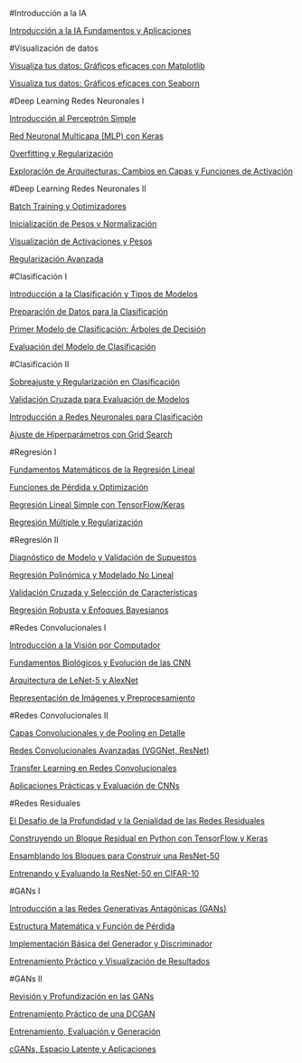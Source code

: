 #Introducción a la IA

[Introducción a la IA Fundamentos y Aplicaciones](https://docs.google.com/presentation/d/1JKxkHpgmbD2zMeKky4iNZBMMpXMejNrw/edit?usp=sharing&ouid=113995405815868771059&rtpof=true&sd=true) 

#Visualización de datos

[Visualiza tus datos: Gráficos eficaces con Matplotlib](https://colab.research.google.com/drive/1Ld5wmM9zKreJ09hsNgOxGPJMZqVFiuZt?usp=sharing) 

[Visualiza tus datos: Gráficos eficaces con Seaborn](https://colab.research.google.com/drive/17_e--ykam4aTA0cgSSjSTkykxrPPJ2eH?usp=sharing)


#Deep Learning Redes Neuronales I

[Introducción al Perceptrón Simple](https://colab.research.google.com/drive/1UpFUFS_EbHtN3UHZ1pG6eJTnYYWmM1wY?usp=sharing) 

[Red Neuronal Multicapa (MLP) con Keras](https://colab.research.google.com/drive/15_j-PgbUTpxtyZhUj-9lmSBjQ_Eo00ku?usp=sharing)

[Overfitting y Regularización](https://colab.research.google.com/drive/1aCmFb0OVJmKkxZmsT3F-R1ptH0t-C0n8?usp=sharing)

[Exploración de Arquitecturas: Cambios en Capas y Funciones de Activación](https://colab.research.google.com/drive/1jBnHQw-G65ivk5vMwxHoAeeIhg4Xl1Cn?usp=sharing)



#Deep Learning Redes Neuronales II

[Batch Training y Optimizadores](https://colab.research.google.com/drive/1GdbDE6QXXldpnff0fSMq_a7YF8OA_082?usp=sharing)

[Inicialización de Pesos y Normalización](https://colab.research.google.com/drive/19PY5jsynk0xSWFdgwE_wnJjE3luoGirM?usp=sharing)

[Visualización de Activaciones y Pesos](https://colab.research.google.com/drive/1r-3uAFXESwXzBeNAWY465FRrT3npyCro?usp=sharing)

[Regularización Avanzada](https://colab.research.google.com/drive/1oNP0B9EQZbY8Tr65tz38V8La-EWIXioj?usp=sharing)


#Clasificación I

[Introducción a la Clasificación y Tipos de Modelos](https://colab.research.google.com/drive/12XjDeFii9MhbfYjZu52F76itxBJf2FC0?usp=sharing)

[Preparación de Datos para la Clasificación](https://colab.research.google.com/drive/1dCAayeRAS7w9RngwvcVBk8S2W1LhY8Jr?usp=sharing)

[Primer Modelo de Clasificación: Árboles de Decisión](https://colab.research.google.com/drive/1U9v0Azv7NUuGh9NsYS8Oq327pcRlivx5?usp=sharing)

[Evaluación del Modelo de Clasificación](https://colab.research.google.com/drive/1t5I1ESfJtuuGlCmNdSWhZUcj36UY7mpQ?usp=sharing)


#Clasificación II

[Sobreajuste y Regularización en Clasificación](https://colab.research.google.com/drive/1hP57VOw6VmpaTyJ2BER7141Ver6IpjKt?usp=sharing)

[Validación Cruzada para Evaluación de Modelos](https://colab.research.google.com/drive/10lJoxBpfkp2FlXbnAUnYB71kpUF3xxRH?usp=sharing)

[Introducción a Redes Neuronales para Clasificación](https://colab.research.google.com/drive/1vTKDghrv9OwVUS0_arGn3EKiRaIIM0Na?usp=sharing)

[Ajuste de Hiperparámetros con Grid Search](https://colab.research.google.com/drive/16OYzmqMLclHY2XXBBc5fLHBL7UozPM9u?usp=sharing)

#Regresión I

[Fundamentos Matemáticos de la Regresión Lineal](https://colab.research.google.com/drive/1ihzJVInZ7stkKJs3IQoflkf4ffS2YZ8_?usp=sharing)

[Funciones de Pérdida y Optimización](https://colab.research.google.com/drive/12QMAfCA2H3BNfBenN7pfcc5h9EFisaJu?usp=sharing)

[Regresión Lineal Simple con TensorFlow/Keras](https://colab.research.google.com/drive/1K2DKI57KfPv8PFD3Z_1zppct3HBUSwlI?usp=sharing)

[Regresión Múltiple y Regularización](https://colab.research.google.com/drive/1pu6USdsx4Mm32ARaY2tAXbK2KRYYTpLf?usp=sharing)


#Regresión II

[Diagnóstico de Modelo y Validación de Supuestos](https://colab.research.google.com/drive/1L9Ns_47ioQAyuYAPc7SfQxnrAHC6SUGu?usp=sharing)

[Regresión Polinómica y Modelado No Lineal](https://colab.research.google.com/drive/1g88j13_UKlx_gnGpCrsJrHSZXWE5TjA8?usp=sharing)

[Validación Cruzada y Selección de Características](https://colab.research.google.com/drive/1d_pQdc5ueiigBqmcrqjNRn8c7bqBoVxg?usp=sharing)

[Regresión Robusta y Enfoques Bayesianos](https://colab.research.google.com/drive/1fMNZvTe6b-wG95aXcCJ67IXJnAF2I1iD?usp=sharing)


#Redes Convolucionales I

[Introducción a la Visión por Computador](https://colab.research.google.com/drive/154h5Otzlimlierh20OdxKaMsNQID7gqg?usp=sharing)

[Fundamentos Biológicos y Evolución de las CNN](https://colab.research.google.com/drive/1tTC3PzbqeoiXuRi-3BqzvCJmkx2cKfLQ?usp=sharing)

[Arquitectura de LeNet-5 y AlexNet](https://colab.research.google.com/drive/11F7H36VNCZ351L680sG8zc8uTidnIGkA?usp=sharing)

[Representación de Imágenes y Preprocesamiento](https://colab.research.google.com/drive/10NpP0BL9OnbwPm5wPHDSU8MDXq87p25w?usp=sharing)


#Redes Convolucionales II

[Capas Convolucionales y de Pooling en Detalle](https://colab.research.google.com/drive/1NHYooT1yjNAwXuEgAbty0QwxDv4_IQ1s?usp=sharing)

[Redes Convolucionales Avanzadas (VGGNet, ResNet)](https://colab.research.google.com/drive/1hEpKGOFLL-t6fdQ4_seeJN4gnvy2_Jhw?usp=sharing)

[Transfer Learning en Redes Convolucionales](https://colab.research.google.com/drive/1qR8q1BDttADUrXKw1IsPeDWVGC5R5nzG?usp=sharing)

[Aplicaciones Prácticas y Evaluación de CNNs](https://colab.research.google.com/drive/14XNNKZtghEpx5DEeGOliDdagvPhD9LMP?usp=sharing)



#Redes Residuales

[El Desafío de la Profundidad y la Genialidad de las Redes Residuales](https://colab.research.google.com/drive/1O2lVFihkrg2utDZ8a2tufFN-A0JVIKdS?usp=sharing)

[Construyendo un Bloque Residual en Python con TensorFlow y Keras](https://colab.research.google.com/drive/1zj_uKtSD0_mbiLK1ZA4bFYtaX0u0LENT?usp=sharing)

[Ensamblando los Bloques para Construir una ResNet-50](https://colab.research.google.com/drive/1PO09Tk1-6K2ox0HyMKGcXQDuybXzfPcW?usp=sharing)

[Entrenando y Evaluando la ResNet-50 en CIFAR-10](https://colab.research.google.com/drive/1fvJyUlgDcT7IXjtiMBdI0RcwNQPKRAov?usp=sharing)


#GANs I

[Introducción a las Redes Generativas Antagónicas (GANs)](https://colab.research.google.com/drive/1jPxZLpKY2dxqYTUUTIYse5Oq371KNZij?usp=sharing)

[Estructura Matemática y Función de Pérdida](https://colab.research.google.com/drive/1LHqqQLjJWv57Mu8sikseJ4AT-coeHB7G?usp=sharing)

[Implementación Básica del Generador y Discriminador](https://colab.research.google.com/drive/1L81YoydujbML1DjWNkx0fxKyk3YfWEFu?usp=sharing)

[Entrenamiento Práctico y Visualización de Resultados](https://colab.research.google.com/drive/1-5cx2CPcR1mTq-o5WSH_9EaM2vsnNkZK?usp=sharing)


#GANs II

[Revisión y Profundización en las GANs](https://colab.research.google.com/drive/1G8JBTepvcY27a45mYg-gCCRlLH0bzlrW?usp=sharing)

[Entrenamiento Práctico de una DCGAN](https://colab.research.google.com/drive/1i4TcXula2npc5xzIt_qVWIldg7Uj11XN?usp=sharing)

[Entrenamiento, Evaluación y Generación](https://colab.research.google.com/drive/1fGDKYuVpntD1afXDJjWJv2p5hVOy-KN-?usp=sharing)

[cGANs, Espacio Latente y Aplicaciones](https://colab.research.google.com/drive/1ZjWNw7dM3T2QxC-Wbk-3bIlrVUE0jDTj?usp=sharing)

